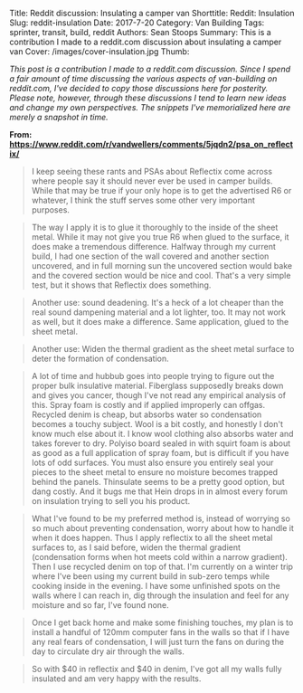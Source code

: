 Title: Reddit discussion: Insulating a camper van
Shorttitle: Reddit: Insulation
Slug: reddit-insulation
Date: 2017-7-20
Category: Van Building
Tags: sprinter, transit, build, reddit
Authors: Sean Stoops
Summary: This is a contribution I made to a reddit.com discussion about insulating a camper van
Cover: /images/cover-insulation.jpg
Thumb: 


*This post is a contribution I made to a reddit.com discussion. Since I spend a fair amount of time discussing the various aspects of van-building on reddit.com, I've decided to copy those discussions here for posterity. Please note, however, through these discussions I tend to learn new ideas and change my own perspectives. The snippets I've memorialized here are merely a snapshot in time.*

**From: https://www.reddit.com/r/vandwellers/comments/5jqdn2/psa_on_reflectix/**

> I keep seeing these rants and PSAs about Reflectix come across where people say it should never ever be used in camper builds. While that may be true if your only hope is to get the advertised R6 or whatever, I think the stuff serves some other very important purposes.

> The way I apply it is to glue it thoroughly to the inside of the sheet metal. While it may not give you true R6 when glued to the surface, it does make a tremendous difference. Halfway through my current build, I had one section of the wall covered and another section uncovered, and in full morning sun the uncovered section would bake and the covered section would be nice and cool. That's a very simple test, but it shows that Reflectix does something.

> Another use: sound deadening. It's a heck of a lot cheaper than the real sound dampening material and a lot lighter, too. It may not work as well, but it does make a difference. Same application, glued to the sheet metal.

> Another use: Widen the thermal gradient as the sheet metal surface to deter the formation of condensation.

> A lot of time and hubbub goes into people trying to figure out the proper bulk insulative material. Fiberglass supposedly breaks down and gives you cancer, though I've not read any empirical analysis of this. Spray foam is costly and if applied improperly can offgas. Recycled denim is cheap, but absorbs water so condensation becomes a touchy subject. Wool is a bit costly, and honestly I don't know much else about it. I know wool clothing also absorbs water and takes forever to dry. Polyiso board sealed in with squirt foam is about as good as a full application of spray foam, but is difficult if you have lots of odd surfaces. You must also ensure you entirely seal your pieces to the sheet metal to ensure no moisture becomes trapped behind the panels. Thinsulate seems to be a pretty good option, but dang costly. And it bugs me that Hein drops in in almost every forum on insulation trying to sell you his product.

> What I've found to be my preferred method is, instead of worrying so so much about preventing condensation, worry about how to handle it when it does happen. Thus I apply reflectix to all the sheet metal surfaces to, as I said before, widen the thermal gradient (condensation forms when hot meets cold within a narrow gradient). Then I use recycled denim on top of that. I'm currently on a winter trip where I've been using my current build in sub-zero temps while cooking inside in the evening. I have some unfinished spots on the walls where I can reach in, dig through the insulation and feel for any moisture and so far, I've found none.

> Once I get back home and make some finishing touches, my plan is to install a handful of 120mm computer fans in the walls so that if I have any real fears of condensation, I will just turn the fans on during the day to circulate dry air through the walls.

> So with $40 in reflectix and $40 in denim, I've got all my walls fully insulated and am very happy with the results.
